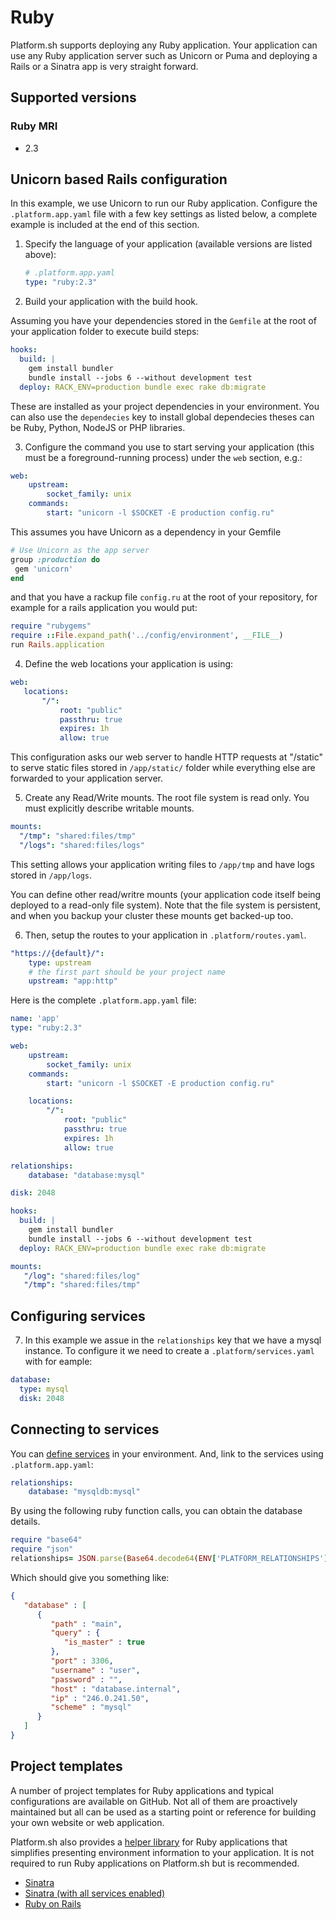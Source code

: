 # Ruby

Platform.sh supports deploying any Ruby application. Your application can use
any Ruby application server such as Unicorn or Puma and deploying a Rails or
a Sinatra app is very straight forward.

## Supported versions

### Ruby MRI

* 2.3

## Unicorn based Rails configuration

In this example, we use Unicorn to run our Ruby application.
Configure the `.platform.app.yaml` file with a few key settings
as listed below, a complete example is included at the end of this section.

1. Specify the language of your application (available versions are listed above):

   ```yaml
   # .platform.app.yaml
   type: "ruby:2.3"
   ```

2. Build your application with the build hook.

Assuming you have your  dependencies stored in the `Gemfile` at the root of your 
application folder to execute build steps:

```yaml
hooks:
  build: |
    gem install bundler
    bundle install --jobs 6 --without development test
  deploy: RACK_ENV=production bundle exec rake db:migrate
```

These are installed as your project dependencies in your environment. 
You can also use the `dependecies` key to install global dependecies
theses can be Ruby, Python, NodeJS or PHP libraries.

3. Configure the command you use to start serving your application (this must
   be a foreground-running process) under the `web` section, e.g.:

```yaml
web:
    upstream:
        socket_family: unix
    commands:
        start: "unicorn -l $SOCKET -E production config.ru"
```

This assumes you have Unicorn as a dependency in your Gemfile

 ```ruby
# Use Unicorn as the app server
group :production do 
  gem 'unicorn'
end
```

and that you have a rackup file `config.ru` at the root of your
repository, for example for a rails application you would put:

```ruby
require "rubygems"
require ::File.expand_path('../config/environment', __FILE__)
run Rails.application
```

4. Define the web locations your application is using:

```yaml
web:
   locations:
       "/":
           root: "public"
           passthru: true
           expires: 1h
           allow: true
```

This configuration asks our web server to handle HTTP requests at "/static"
to serve static files stored in `/app/static/` folder
while everything else are forwarded to your application server.

5. Create any Read/Write mounts. The root file system is read only.
   You must explicitly describe writable mounts.

```yaml
mounts:
  "/tmp": "shared:files/tmp"
  "/logs": "shared:files/logs"
```

This setting allows your application writing files to `/app/tmp` and
have logs stored in `/app/logs`.

You can define other read/writre mounts (your application code itself
being deployed to a read-only file system). Note that the file system
is persistent, and when you backup your cluster these mounts get backed-up
too.

6. Then, setup the routes to your application in `.platform/routes.yaml`.

```yaml
"https://{default}/":
    type: upstream
    # the first part should be your project name
    upstream: "app:http"
```

Here is the complete `.platform.app.yaml` file:

```yaml
name: 'app'
type: "ruby:2.3"

web:
    upstream:
        socket_family: unix
    commands:
        start: "unicorn -l $SOCKET -E production config.ru"

    locations:
        "/":
            root: "public"
            passthru: true
            expires: 1h
            allow: true

relationships:
    database: "database:mysql"

disk: 2048

hooks:
  build: |
    gem install bundler
    bundle install --jobs 6 --without development test
  deploy: RACK_ENV=production bundle exec rake db:migrate

mounts:
   "/log": "shared:files/log"
   "/tmp": "shared:files/tmp"
```

## Configuring services
7. In this example we assue in the `relationships` key that we have a mysql instance. To configure
    it we need to create a `.platform/services.yaml` with for eample:

```yaml
database:
  type: mysql
  disk: 2048
```

## Connecting to services

You can [define services](/configuration/services.md) in your environment.
And, link to the services using `.platform.app.yaml`:

```yaml
relationships:
    database: "mysqldb:mysql"
```

By using the following ruby function calls, you can obtain the
database details.

```ruby
require "base64"
require "json"
relationships= JSON.parse(Base64.decode64(ENV['PLATFORM_RELATIONSHIPS']))
```

Which should give you something like:

```json
{
   "database" : [
      {
         "path" : "main",
         "query" : {
            "is_master" : true
         },
         "port" : 3306,
         "username" : "user",
         "password" : "",
         "host" : "database.internal",
         "ip" : "246.0.241.50",
         "scheme" : "mysql"
      }
   ]
}
```

## Project templates

A number of project templates for Ruby applications and typical configurations are available on GitHub.  Not all of them are proactively maintained but all can be used as a starting point or reference for building your own website or web application.

Platform.sh also provides a [helper library](https://github.com/platformsh/platformsh-ruby-helper) for Ruby applications that simplifies presenting environment information to your application.  It is not required to run Ruby applications on Platform.sh but is recommended.

* [Sinatra](https://github.com/platformsh/platformsh-example-sinatra)
* [Sinatra (with all services enabled)](https://github.com/platformsh/platformsh-example-ruby-sinatra-all-the-services)
* [Ruby on Rails](https://github.com/platformsh/platformsh-example-rails)
